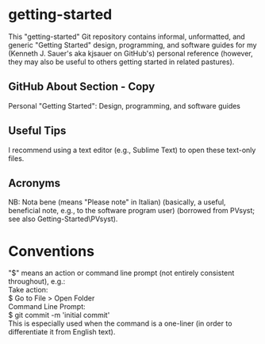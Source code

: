 # getting-started
This "getting-started" Git repository contains informal, unformatted, and generic "Getting Started" design, programming, and software guides for my (Kenneth J. Sauer's aka kjsauer on GitHub's) personal reference (however, they may also be useful to others getting started in related pastures).

## GitHub About Section - Copy
Personal "Getting Started": Design, programming, and software guides

## Useful Tips
I recommend using a text editor (e.g., Sublime Text) to open these text-only files.

## Acronyms
NB: Nota bene (means "Please note" in Italian) (basically, a useful, beneficial note, e.g., to the software program user) (borrowed from PVsyst; see also Getting-Started\PVsyst).

# Conventions
"$" means an action or command line prompt (not entirely consistent throughout), e.g.:  
Take action:  
$ Go to File > Open Folder  
Command Line Prompt:  
$ git commit -m 'initial commit'  
This is especially used when the command is a one-liner (in order to differentiate it from English text).